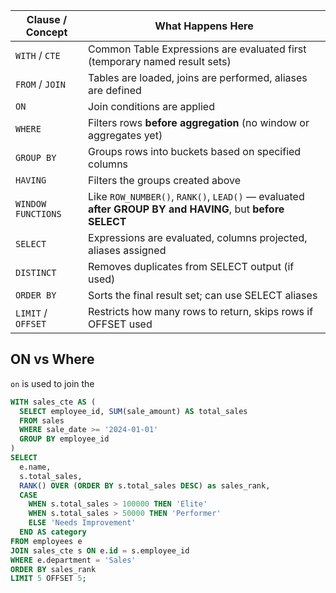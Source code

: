 | Clause / Concept   | What Happens Here                                                                                        |
| ------------------ | -------------------------------------------------------------------------------------------------------- |
| `WITH` / `CTE`     | Common Table Expressions are evaluated first (temporary named result sets)                               |
| `FROM` / `JOIN`    | Tables are loaded, joins are performed, aliases are defined                                              |
| `ON`               | Join conditions are applied                                                                              |
| `WHERE`            | Filters rows **before aggregation** (no window or aggregates yet)                                        |
| `GROUP BY`         | Groups rows into buckets based on specified columns                                                      |
| `HAVING`           | Filters the groups created above                                                                         |
| `WINDOW FUNCTIONS` | Like `ROW_NUMBER()`, `RANK()`, `LEAD()` — evaluated **after GROUP BY and HAVING**, but **before SELECT** |
| `SELECT`           | Expressions are evaluated, columns projected, aliases assigned                                           |
| `DISTINCT`         | Removes duplicates from SELECT output (if used)                                                          |
| `ORDER BY`         | Sorts the final result set; can use SELECT aliases                                                       |
| `LIMIT` / `OFFSET` | Restricts how many rows to return, skips rows if OFFSET used                                             |


## ON vs Where

`on` is used to join the 

```sql
WITH sales_cte AS (
  SELECT employee_id, SUM(sale_amount) AS total_sales
  FROM sales
  WHERE sale_date >= '2024-01-01'
  GROUP BY employee_id
)
SELECT
  e.name,
  s.total_sales,
  RANK() OVER (ORDER BY s.total_sales DESC) as sales_rank,
  CASE
    WHEN s.total_sales > 100000 THEN 'Elite'
    WHEN s.total_sales > 50000 THEN 'Performer'
    ELSE 'Needs Improvement'
  END AS category
FROM employees e
JOIN sales_cte s ON e.id = s.employee_id
WHERE e.department = 'Sales'
ORDER BY sales_rank
LIMIT 5 OFFSET 5;
```
